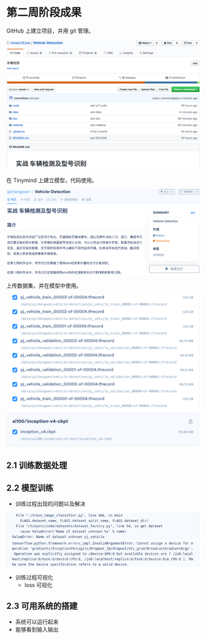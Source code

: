 # 第二周阶段成果

GitHub 上建立项目，并用 git 管理。

<img src="./reference image/GitHub.png"/>

在 Tinymind 上建立模型，代码使用。

<img src="./reference image/tinymind_pj.png"/>

上传数据集，并在模型中使用。

<img src="./reference image/dataset.png"/>

## 2.1 训练数据处理



## 2.2 模型训练

- 训练过程出现的问题以及解决

<img src="./reference image/err_dataset_name.png"/>

<img src="./reference image/CPU_clone.png"/>

- 训练过程可视化
  - loss 可视化

## 2.3 可用系统的搭建

- 系统可以运行起来
- 能够看到输入输出

